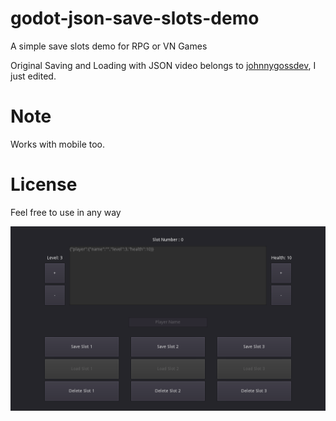 # godot-json-save-slots-demo
A simple save slots demo for RPG or VN Games

Original Saving and Loading with JSON video belongs to [johnnygossdev](https://www.youtube.com/watch?v=L9Zekkb4ZXc&t), I just edited.

# Note
Works with mobile too.

# License
Feel free to use in any way

![image](screenshot.png)
